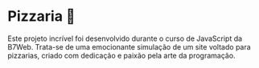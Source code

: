 # Pizzaria 🍕
Este projeto incrível foi desenvolvido durante o curso de JavaScript da B7Web. Trata-se de uma emocionante simulação de um site voltado para pizzarias, criado com dedicação e paixão pela arte da programação.
